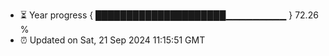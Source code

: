 - ⏳ Year progress { █████████████████████▁▁▁▁▁▁▁▁▁ } 72.26 %
- ⏰ Updated on Sat, 21 Sep 2024 11:15:51 GMT

